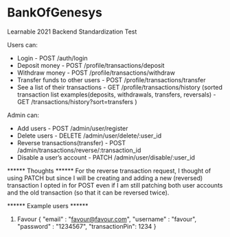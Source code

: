 # BankOfGenesys
Learnable 2021 Backend Standardization Test

Users can:
- Login - POST /auth/login
- Deposit money - POST /profile/transactions/deposit
- Withdraw money - POST /profile/transactions/withdraw
- Transfer funds to other users - POST /profile/transactions/transfer
- See a list of their transactions - GET /profile/transactions/history
  (sorted transaction list examples(deposits, withdrawals,
  transfers, reversals) - GET /transactions/history?sort=transfers )


Admin can:
- Add users - POST /admin/user/register
- Delete users - DELETE /admin/user/delete/:user_id
- Reverse transactions(transfer) - POST /admin/transactions/reverse/:transaction_id
- Disable a user’s account - PATCH /admin/user/disable/:user_id

****** Thoughts ******
For the reverse transaction request, I thought of using PATCH but since I will be creating
and adding a new (reversed) transaction I opted in for POST even if I am still patching both user accounts and the old transaction (so that it can be reversed twice).

****** Example users ******
1. Favour
{
    "email" : "favour@favour.com",
    "username" : "favour",
    "password" : "1234567",
    "transactionPin": 1234
}
